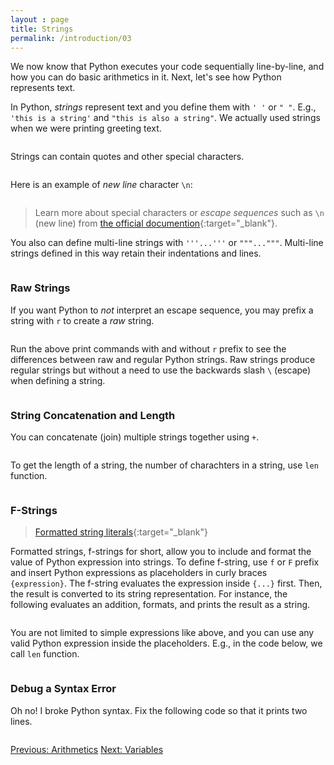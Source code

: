 ```yaml
---
layout : page
title: Strings
permalink: /introduction/03
---
```


We now know that Python executes your code sequentially line-by-line, and how
you can do basic arithmetics in it. Next, let's see how Python represents text.

In Python, *strings* represent text and you define them with `' '` or `" "`. E.g.,
`'this is a string'` and `"this is also a string"`. We actually used strings when
we were printing greeting text.

<div class="language-python highlighter-rouge">
<pre class="highlight"><script type="py-editor" worker>
print('this is a string')
print("this is also a string")
</script></pre></div>

Strings can contain quotes and other special characters.

<div class="language-python highlighter-rouge">
<pre class="highlight"><script type="py-editor" worker>
print("Insure the return of organism for 'analysis'")
print('"double quotes"')
print('or include quotes \" and \' by escaping with \\ character')
</script></pre></div>

Here is an example of *new line* character `\n`:

<div class="language-python highlighter-rouge">
<pre class="highlight"><script type="py-editor" worker>
print('Priority One\nInsure the return of organism\nfor analysis.')
</script></pre></div>

> Learn more about special characters or *escape sequences* such as `\n`
(new line) from
[the official documention](https://docs.python.org/3/reference/lexical_analysis.html#escape-sequences){:target="_blank"}.

You also can define multi-line strings with `'''...'''` or `"""..."""`.
Multi-line strings defined in this way retain their indentations and lines.

<div class="language-python highlighter-rouge">
<pre class="highlight"><script type="py-editor" worker>
print("""Priority One
Insure the return of organism
for analysis.""")
</script></pre></div>

### Raw Strings

If you want Python to *not* interpret an escape sequence, you may prefix a string
with `r` to create a *raw* string.

<div class="language-python highlighter-rouge">
<pre class="highlight"><script type="py-editor" worker>
print(r"This characters \n are on the same line")
print(r'\t is a tab and \n is a new line sequences')
</script></pre></div>

Run the above print commands with and without `r` prefix to see the differences
between raw and regular Python strings. Raw strings produce regular strings but
without a need to use the backwards slash `\` (escape) when defining a string.

<div class="language-python highlighter-rouge">
<pre class="highlight"><script type="py-editor" worker>
print(r"These two strings are the same \n")
print("These two strings are the same \\n")
</script></pre></div>

### String Concatenation and Length

You can concatenate (join) multiple strings together using `+`.

<div class="language-python highlighter-rouge">
<pre class="highlight"><script type="py-editor" worker>
print("Weyland" + "-" + "Yutani" + " " + "Corporation")
</script></pre></div>

To get the length of a string, the number of charachters in a string, use `len` function.

<div class="language-python highlighter-rouge">
<pre class="highlight"><script type="py-editor" worker>
print(len("cargo"))
</script></pre></div>

### F-Strings

> [Formatted string literals](https://docs.python.org/3/tutorial/inputoutput.html#formatted-string-literals){:target="_blank"}

Formatted strings, f-strings for short, allow you to include and format the value
of Python expression into strings. To define f-string, use `f` or `F` prefix and
insert Python expressions as placeholders in curly braces `{expression}`.
The f-string evaluates the expression inside `{...}` first. Then, the result is
converted to its string representation. For instance, the following evaluates an
addition, formats, and prints the result as a string.

<div class="language-python highlighter-rouge">
<pre class="highlight"><script type="py-editor" worker>
print(f"The new route takes {8 + 10} months to reach Earth.")
</script></pre></div>

You are not limited to simple expressions like above, and you can use any valid
Python expression inside the placeholders. E.g., in the code below, we call `len`
function.

<div class="language-python highlighter-rouge">
<pre class="highlight"><script type="py-editor" worker>
print(f"Word 'Alien' is {len("Alien")} characters long.")
</script></pre></div>

### Debug a Syntax Error

Oh no! I broke Python syntax. Fix the following code so that it prints two lines.

<div class="language-python highlighter-rouge">
<pre class="highlight"><script type="py-editor" worker>
print("Neo: 'I know kung-fu'\nMorpheus: 'Show me'')
</script></pre></div>
<div class="prevnextlinks">
    <a id="previous" href="02">Previous: Arithmetics</a>
    <a id="next" href="04">Next: Variables</a>
</div>
<script src="{{ '/assets/js/navigation.js' | relative_url }}"></script>
